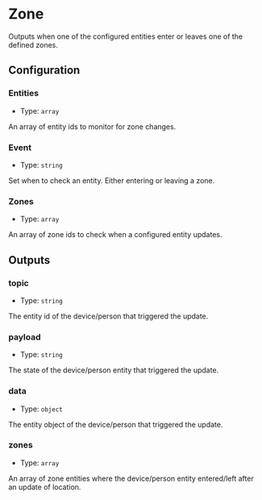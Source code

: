 # Zone

Outputs when one of the configured entities enter or leaves one of the defined zones.

## Configuration

### Entities

- Type: `array`

An array of entity ids to monitor for zone changes.

### Event

- Type: `string`

Set when to check an entity. Either entering or leaving a zone.

### Zones

- Type: `array`

An array of zone ids to check when a configured entity updates.

## Outputs

### topic

- Type: `string`

The entity id of the device/person that triggered the update.

### payload

- Type: `string`

The state of the device/person entity that triggered the update.

### data

- Type: `object`

The entity object of the device/person that triggered the update.

### zones

- Type: `array`

An array of zone entities where the device/person entity entered/left after an update of location.
